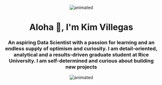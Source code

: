 
<p align="center">
  <img src="https://user-images.githubusercontent.com/54326681/189260279-0230b05d-2785-4ac0-85dd-acb35d50ce7c.gif" alt="animated" />
</p>



<h1 align="center">
Aloha 👋, I'm Kim Villegas
</h1>

<h3 align="center">
An aspiring Data Scientist with a passion for learning and an endless supply of optimism and curiosity. I am detail-oriented, analytical and a results-driven graduate student at Rice University. I am self-determined and curious about building new projects
</h3> 



<p align="center">
  <img src="https://user-images.githubusercontent.com/54326681/189259720-d90984c3-fd99-46f9-81a6-20a12db540f2.gif" alt="animated" />
</p>





<!--
**kimy77530/kimy77530** is a ✨ _special_ ✨ repository because its `README.md` (this file) appears on your GitHub profile.

Here are some ideas to get you started:

- 🔭 I’m currently working on ...
- 🌱 I’m currently learning ...
- 👯 I’m looking to collaborate on ...
- 🤔 I’m looking for help with ...
- 💬 Ask me about ...
- 📫 How to reach me: ...
- 😄 Pronouns: ...
- ⚡ Fun fact: ...
-->
